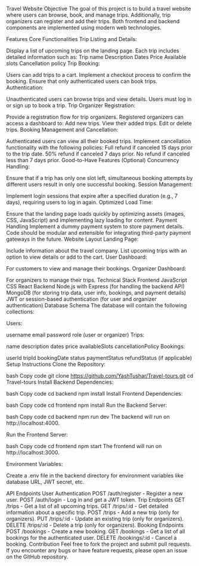 Travel Website
Objective
The goal of this project is to build a travel website where users can browse, book, and manage trips. Additionally, trip organizers can register and add their trips. Both frontend and backend components are implemented using modern web technologies.

Features
Core Functionalities
Trip Listing and Details:

Display a list of upcoming trips on the landing page.
Each trip includes detailed information such as:
Trip name
Description
Dates
Price
Available slots
Cancellation policy
Trip Booking:

Users can add trips to a cart.
Implement a checkout process to confirm the booking.
Ensure that only authenticated users can book trips.
Authentication:

Unauthenticated users can browse trips and view details.
Users must log in or sign up to book a trip.
Trip Organizer Registration:

Provide a registration flow for trip organizers.
Registered organizers can access a dashboard to:
Add new trips.
View their added trips.
Edit or delete trips.
Booking Management and Cancellation:

Authenticated users can view all their booked trips.
Implement cancellation functionality with the following policies:
Full refund if canceled 15 days prior to the trip date.
50% refund if canceled 7 days prior.
No refund if canceled less than 7 days prior.
Good-to-Have Features (Optional)
Concurrency Handling:

Ensure that if a trip has only one slot left, simultaneous booking attempts by different users result in only one successful booking.
Session Management:

Implement login sessions that expire after a specified duration (e.g., 7 days), requiring users to log in again.
Optimized Load Time:

Ensure that the landing page loads quickly by optimizing assets (images, CSS, JavaScript) and implementing lazy loading for content.
Payment Handling
Implement a dummy payment system to store payment details.
Code should be modular and extensible for integrating third-party payment gateways in the future.
Website Layout
Landing Page:

Include information about the travel company.
List upcoming trips with an option to view details or add to the cart.
User Dashboard:

For customers to view and manage their bookings.
Organizer Dashboard:

For organizers to manage their trips.
Technical Stack
Frontend
JavaScript
CSS
React
Backend
Node.js with Express (for handling the backend API)
MongoDB (for storing trip data, user info, bookings, and payment details)
JWT or session-based authentication (for user and organizer authentication)
Database Schema
The database will contain the following collections:

Users:

username
email
password
role (user or organizer)
Trips:

name
description
dates
price
availableSlots
cancellationPolicy
Bookings:

userId
tripId
bookingDate
status
paymentStatus
refundStatus (if applicable)
Setup Instructions
Clone the Repository:

bash
Copy code
git clone https://github.com/YashTushar/Travel-tours.git
cd Travel-tours
Install Backend Dependencies:

bash
Copy code
cd backend
npm install
Install Frontend Dependencies:

bash
Copy code
cd frontend
npm install
Run the Backend Server:

bash
Copy code
cd backend
npm run dev
The backend will run on http://localhost:4000.

Run the Frontend Server:

bash
Copy code
cd frontend
npm start
The frontend will run on http://localhost:3000.

Environment Variables:

Create a .env file in the backend directory for environment variables like database URL, JWT secret, etc.

API Endpoints
User Authentication
POST /auth/register - Register a new user.
POST /auth/login - Log in and get a JWT token.
Trip Endpoints
GET /trips - Get a list of all upcoming trips.
GET /trips/:id - Get detailed information about a specific trip.
POST /trips - Add a new trip (only for organizers).
PUT /trips/:id - Update an existing trip (only for organizers).
DELETE /trips/:id - Delete a trip (only for organizers).
Booking Endpoints
POST /bookings - Create a new booking.
GET /bookings - Get a list of all bookings for the authenticated user.
DELETE /bookings/:id - Cancel a booking.
Contribution
Feel free to fork the project and submit pull requests. If you encounter any bugs or have feature requests, please open an issue on the GitHub repository.
